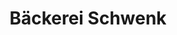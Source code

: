 ---
title: "Bäckerei Schwenk"
url: /hofheim-am-taunus/baeckerei-schwenk-zur-burg/
shop: Bäckerei
---